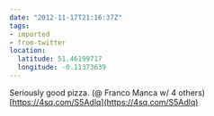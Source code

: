 ```yaml
---
date: "2012-11-17T21:16:37Z"
tags:
- imported
- from-twitter
location:
  latitude: 51.46199717
  longitude: -0.11373639
---
```

Seriously good pizza. \(@ Franco Manca w/ 4 others) [https://4sq.com/S5Adlq](https://4sq.com/S5Adlq)
